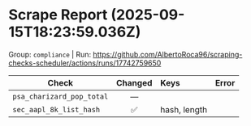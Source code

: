 # Scrape Report (2025-09-15T18:23:59.036Z)

Group: `compliance`  |  Run: https://github.com/AlbertoRoca96/scraping-checks-scheduler/actions/runs/17742759650

| Check | Changed | Keys | Error |
|---|:---:|:--|:--|
| `psa_charizard_pop_total` | — |  |  |
| `sec_aapl_8k_list_hash` | ✅ | hash, length |  |
